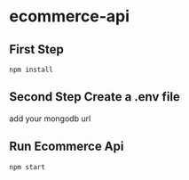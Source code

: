 # ecommerce-api

## First Step
```
npm install
```

## Second Step Create a .env file
add your mongodb url

## Run Ecommerce Api
```
npm start
```
